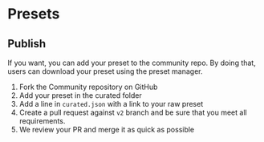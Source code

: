 # Presets

## Publish

If you want, you can add your preset to the community repo. By doing that, users can download your preset using the preset manager.

1. Fork the Community repository on GitHub
2. Add your preset in the curated folder
3. Add a line in `curated.json` with a link to your raw preset
4. Create a pull request against `v2` branch and be sure that you meet all requirements.
5. We review your PR and merge it as quick as possible 
